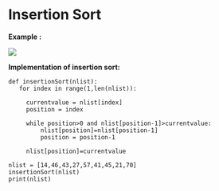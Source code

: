 # Insertion Sort

**Example :**

![](https://raw.githubusercontent.com/banuprakashm/python-tutorials-problems/master/images/sorting/insertion.png)

**Implementation of insertion sort:**
```
def insertionSort(nlist):
   for index in range(1,len(nlist)):

     currentvalue = nlist[index]
     position = index

     while position>0 and nlist[position-1]>currentvalue:
         nlist[position]=nlist[position-1]
         position = position-1

     nlist[position]=currentvalue

nlist = [14,46,43,27,57,41,45,21,70]
insertionSort(nlist)
print(nlist)
```
